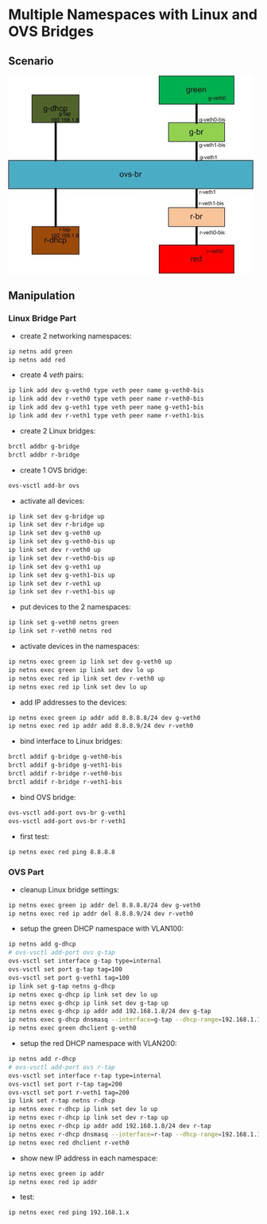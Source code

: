 # Multiple Namespaces with Linux and OVS Bridges 
## Scenario
![Multiple Namespaces with Linux and OVS Bridges](multi-ns-br-ovs.jpg)

## Manipulation
### Linux Bridge Part
- create 2 networking namespaces:
```bash
ip netns add green
ip netns add red
```
- create 4 *veth* pairs:
```bash
ip link add dev g-veth0 type veth peer name g-veth0-bis
ip link add dev r-veth0 type veth peer name r-veth0-bis
ip link add dev g-veth1 type veth peer name g-veth1-bis
ip link add dev r-veth1 type veth peer name r-veth1-bis
```
- create 2 Linux bridges:
```bash
brctl addbr g-bridge
brctl addbr r-bridge
```
- create 1 OVS bridge:
```bash
ovs-vsctl add-br ovs
```
- activate all devices:
```bash
ip link set dev g-bridge up
ip link set dev r-bridge up
ip link set dev g-veth0 up
ip link set dev g-veth0-bis up
ip link set dev r-veth0 up
ip link set dev r-veth0-bis up
ip link set dev g-veth1 up
ip link set dev g-veth1-bis up
ip link set dev r-veth1 up
ip link set dev r-veth1-bis up
```
- put devices to the 2 namespaces:
```bash
ip link set g-veth0 netns green
ip link set r-veth0 netns red
```
- activate devices in the namespaces:
```bash
ip netns exec green ip link set dev g-veth0 up
ip netns exec green ip link set dev lo up
ip netns exec red ip link set dev r-veth0 up
ip netns exec red ip link set dev lo up
```
- add IP addresses to the devices: 
```bash
ip netns exec green ip addr add 8.8.8.8/24 dev g-veth0
ip netns exec red ip addr add 8.8.8.9/24 dev r-veth0
```
- bind interface to Linux bridges:
```bash
brctl addif g-bridge g-veth0-bis
brctl addif g-bridge g-veth1-bis
brctl addif r-bridge r-veth0-bis
brctl addif r-bridge r-veth1-bis
```
- bind OVS bridge:
```bash
ovs-vsctl add-port ovs-br g-veth1
ovs-vsctl add-port ovs-br r-veth1
```
- first test:
```bash
ip netns exec red ping 8.8.8.8
```

### OVS Part
- cleanup Linux bridge settings:
```bash
ip netns exec green ip addr del 8.8.8.8/24 dev g-veth0
ip netns exec red ip addr del 8.8.8.9/24 dev r-veth0
```
- setup the green DHCP namespace with VLAN100: 
```bash
ip netns add g-dhcp
# ovs-vsctl add-port ovs g-tap
ovs-vsctl set interface g-tap type=internal
ovs-vsctl set port g-tap tag=100
ovs-vsctl set port g-veth1 tag=100
ip link set g-tap netns g-dhcp
ip netns exec g-dhcp ip link set dev lo up
ip netns exec g-dhcp ip link set dev g-tap up
ip netns exec g-dhcp ip addr add 192.168.1.8/24 dev g-tap
ip netns exec g-dhcp dnsmasq --interface=g-tap --dhcp-range=192.168.1.10,192.168.1.20,255.255.255.0
ip netns exec green dhclient g-veth0
```     
- setup the red DHCP namespace with VLAN200:
```bash
ip netns add r-dhcp
# ovs-vsctl add-port ovs r-tap
ovs-vsctl set interface r-tap type=internal
ovs-vsctl set port r-tap tag=200
ovs-vsctl set port r-veth1 tag=200
ip link set r-tap netns r-dhcp
ip netns exec r-dhcp ip link set dev lo up
ip netns exec r-dhcp ip link set dev r-tap up
ip netns exec r-dhcp ip addr add 192.168.1.8/24 dev r-tap
ip netns exec r-dhcp dnsmasq --interface=r-tap --dhcp-range=192.168.1.10,192.168.1.20,255.255.255.0
ip netns exec red dhclient r-veth0
```
- show new IP address in each namespace: 
```bash
ip netns exec green ip addr
ip netns exec red ip addr
```
- test:  
```bash
ip netns exec red ping 192.168.1.x
```
